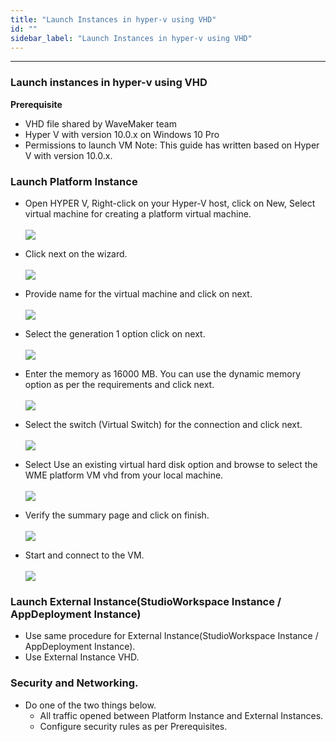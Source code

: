 ```yaml
---
title: "Launch Instances in hyper-v using VHD"
id: ""
sidebar_label: "Launch Instances in hyper-v using VHD"
---
```

---

### Launch instances in hyper-v using VHD
 **Prerequisite**
 - VHD file shared by WaveMaker team 
 - Hyper V with version 10.0.x on Windows 10 Pro
 - Permissions to launch VM 
 Note: This guide has written based on Hyper V with version 10.0.x.

 ### Launch Platform Instance
 
- Open  HYPER V, Right-click on your Hyper-V host, click on New, Select virtual machine for creating a platform virtual machine.
  <br/><br/>
  [![](/learn/assets/wme-setup/vm-creation-in-hyperv-using-vhd/selecting-the-vm-creation-in-hyperv.png)](/learn/assets/wme-setup/vm-creation-in-hyperv-using-vhd/selecting-the-vm-creation-in-hyperv.png)

- Click next on the wizard.
  <br/><br/>
  [![](/learn/assets/wme-setup/vm-creation-in-hyperv-using-vhd/click-on-wizard.png)](/learn/assets/wme-setup/vm-creation-in-hyperv-using-vhd/click-on-wizard.png)

- Provide name for the virtual machine and click on next.
  <br/><br/>
  [![](/learn/assets/wme-setup/vm-creation-in-hyperv-using-vhd/providing-name.png)](/learn/assets/wme-setup/vm-creation-in-hyperv-using-vhd/providing-name.png)

- Select the generation 1 option click on next.
  <br/><br/>
  [![](/learn/assets/wme-setup/vm-creation-in-hyperv-using-vhd/generation-type.png)](/learn/assets/wme-setup/vm-creation-in-hyperv-using-vhd/generation-type.png)

- Enter the memory as 16000 MB. You can use the dynamic memory option as per the requirements and click next.
  <br/><br/>
  [![](/learn/assets/wme-setup/vm-creation-in-hyperv-using-vhd/assigning-memory.png)](/learn/assets/wme-setup/vm-creation-in-hyperv-using-vhd/assigning-memory.png)

- Select the switch (Virtual Switch) for the connection and click next.
  <br/><br/>
  [![](/learn/assets/wme-setup/vm-creation-in-hyperv-using-vhd/configure-network.png)](/learn/assets/wme-setup/vm-creation-in-hyperv-using-vhd/configure-network.png)
  
- Select Use an existing virtual hard disk option and browse to select the WME platform VM vhd from your local machine. 
  <br/><br/>
  [![](/learn/assets/wme-setup/vm-creation-in-hyperv-using-vhd/virtual-harddisk-connnection.png)](/learn/assets/wme-setup/vm-creation-in-hyperv-using-vhd/virtual-harddisk-connnection.png)

- Verify the summary page and click on finish.
  <br/><br/>
  [![](/learn/assets/wme-setup/vm-creation-in-hyperv-using-vhd/verify-the-summary.png)](/learn/assets/wme-setup/vm-creation-in-hyperv-using-vhd/verify-the-summary.png)

- Start and connect to the VM.
  <br/><br/>
  [![](/learn/assets/wme-setup/vm-creation-in-hyperv-using-vhd/start-and-connect-vm.png)](/learn/assets/wme-setup/vm-creation-in-hyperv-using-vhd/start-and-connect-vm.png)

    
### Launch External Instance(StudioWorkspace Instance / AppDeployment Instance)
- Use same procedure for External Instance(StudioWorkspace Instance / AppDeployment Instance).
- Use External Instance VHD.

### Security and Networking.
- Do one of the two things below. 
    - All traffic opened between Platform Instance and External Instances.
    - Configure security rules as per Prerequisites.